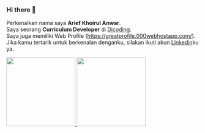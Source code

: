 ### Hi there 👋

Perkenalkan nama saya **Arief Khoirul Anwar**.\
Saya seorang **Curriculum Developer** di [Dicoding](https://www.dicoding.com/).\
Saya juga memiliki Web Profile (https://greatprofile.000webhostapp.com/).\
Jika kamu tertarik untuk berkenalan denganku, silakan ikuti akun [Linkedin](https://www.linkedin.com/in/arief-k-anwar-218605272/)ku ya.
 
<p align="left">
<a href="https://github.com/gilangadhan">
  <img height="180em" src="https://github-readme-stats-eight-theta.vercel.app/api?username=gilangadhan&show_icons=true&theme=algolia&include_all_commits=true&count_private=true"/>
  <img height="180em" src="https://github-readme-stats-eight-theta.vercel.app/api/top-langs/?username=gilangadhan&layout=compact&langs_count=8&theme=algolia"/>
</a>
</p>


